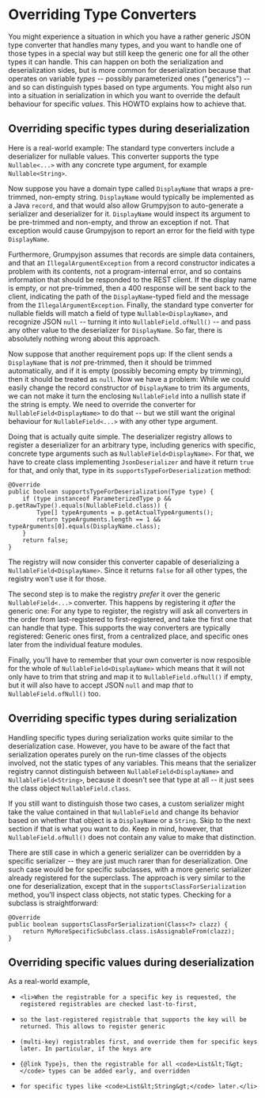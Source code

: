 
# Overriding Type Converters

You might experience a situation in which you have a rather generic JSON type converter that handles many types, and
you want to handle one of those types in a special way but still keep the generic one for all the other types it can
handle. This can happen on both the serialization and deserialization sides, but is more common for deserialization
because that operates on variable _types_ -- possibly parameterized ones ("generics") -- and so can distinguish types
based on type arguments. You might also run into a situation in serialization in which you want to override the
default behaviour for specific _values_. This HOWTO explains how to achieve that.

## Overriding specific types during deserialization

Here is a real-world example: The standard type converters include a deserializer for nullable values. This converter
supports the type `Nullable<...>` with any concrete type argument, for example `Nullable<String>`.

Now suppose you have a domain type called `DisplayName` that wraps a pre-trimmed, non-empty string. `DisplayName`
would typically be implemented as a Java `record`, and that would also allow Grumpyjson to auto-generate a serializer
and deserializer for it. `DisplayName` would inspect its argument to be pre-trimmed and non-empty, and throw an
exception if not. That exception would cause Grumpyjson to report an error for the field with type `DisplayName`.

Furthermore, Grumpyjson assumes that records are simple data containers, and that an `IllegalArgumentException` from a
record constructor indicates a problem with its contents, not a program-internal error, and so contains information
that should be responded to the REST client. If the display name is empty, or not pre-trimmed, then a 400 response
will be sent back to the client, indicating the path of the `DisplayName`-typed field and the message from the
`IllegalArgumentException`. Finally, the standard type converter for nullable fields will match a field of type
`Nullable<DisplayName>`, and recognize JSON `null` -- turning it into `NullableField.ofNull()` -- and pass any other
value to the deserializer for `DisplayName`. So far, there is absolutely nothing wrong about this approach.

Now suppose that another requirement pops up: If the client sends a `DisplayName` that is _not_ pre-trimmed, then it
should be trimmed automatically, and if it is empty (possibly becoming empty by trimming), then it should be treated as
`null`. Now we have a problem: While we could easily change the record constructor of `DisplayName` to trim its
arguments, we can not make it turn the enclosing `NullableField` into a nullish state if the string is empty. We need
to override the converter for `NullableField<DisplayName>` to do that -- but we still want the original behaviour
for `NullableField<...>` with any other type argument.

Doing that is actually quite simple. The deserializer registry allows to register a deserializer for an arbitrary
type, including generics with specific, concrete type arguments such as `NullableField<DisplayName>`. For that, we
have to create class implementing `JsonDeserializer` and have it return `true` for that, and only that, type in its
`supportsTypeForDeserialization` method:

```
@Override
public boolean supportsTypeForDeserialization(Type type) {
    if (type instanceof ParameterizedType p && p.getRawType().equals(NullableField.class)) {
        Type[] typeArguments = p.getActualTypeArguments();
        return typeArguments.length == 1 && typeArguments[0].equals(DisplayName.class);
    }
    return false;
}
```

The registry will now consider this converter capable of deserializing a `NullableField<DisplayName>`. Since it returns
`false` for all other types, the registry won't use it for those.

The second step is to make the registry _prefer_ it over the generic `NullableField<...>` converter. This happens by
registering it _after_ the generic one: For any type to register, the registry will ask all converters in the order
from last-registered to first-registered, and take the first one that can handle that type. This supports the way
converters are typically registered: Generic ones first, from a centralized place, and specific ones later from the
individual feature modules.

Finally, you'll have to remember that your own converter is now resposible for the whole of `NullableField<DisplayName>`
which means that it will not only have to trim that string and map it to `NullableField.ofNull()` if empty, but it
will also have to accept JSON `null` and map _that_ to `NullableField.ofNull()` too.

## Overriding specific types during serialization

Handling specific types during serialization works quite similar to the deserialization case. However, you have to be
aware of the fact that serialization operates purely on the run-time classes of the objects involved, not the static
types of any variables. This means that the serializer registry cannot distinguish between `NullableField<DisplayName>`
and `NullableField<String>`, because it doesn't see that type at all -- it just sees the class object
`NullableField.class`. 

If you still want to distinguish those two cases, a custom serializer might take the value contained in that
`NullableField` and change its behavior based on whether that object is a `DisplayName` or a `String`. Skip to the
next section if that is what you want to do. Keep in mind, however, that `NullableField.ofNull()` does not contain
any value to make that distinction.

There are still case in which a generic serializer can be overridden by a specific serializer -- they are just much
rarer than for deserialization. One such case would be for specific subclasses, with a more generic serializer
already registered for the superclass. The approach is very similar to the one for deserialization, except that in the
`supportsClassForSerialization` method, you'll inspect class objects, not static types. Checking for a subclass is
straightforward:

```
@Override
public boolean supportsClassForSerialization(Class<?> clazz) {
    return MyMoreSpecificSubclass.class.isAssignableFrom(clazz);
}
```

## Overriding specific values during deserialization








As a real-world example, 

*     <li>When the registrable for a specific key is requested, the registered registrables are checked last-to-first,
*     so the last-registered registrable that supports the key will be returned. This allows to register generic
*     (multi-key) registrables first, and override them for specific keys later. In particular, if the keys are
*     {@link Type}s, then the registrable for all <code>List&lt;T&gt;</code> types can be added early, and overridden
*     for specific types like <code>List&lt;String&gt;</code> later.</li>
